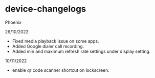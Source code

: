 # device-changelogs
Phoenix

26/10/2022
+ Fixed media playback issue on   some apps.
+ Added Google dialer call recording.
+ Added min and maximum refresh rate settings under display setting.

10/11/2022
+ enable qr code scanner shortcut on lockscreen.
 

